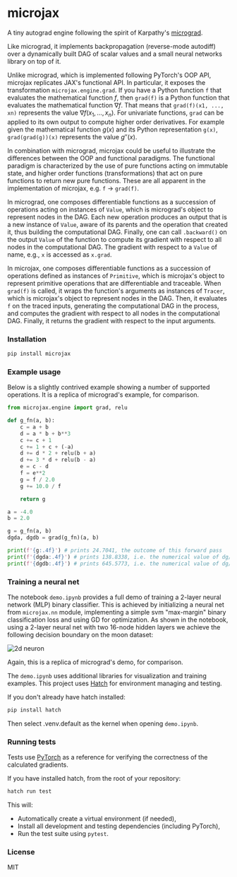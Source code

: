 
# microjax

A tiny autograd engine following the spirit of Karpathy's [micrograd](https://github.com/karpathy/micrograd/blob/master/README.md). 

Like micrograd, it implements backpropagation (reverse-mode autodiff) over a dynamically built DAG of scalar values and a small neural networks library on top of it. 

Unlike micrograd, which is implemented following PyTorch's OOP API, microjax replicates JAX's functional API. In particular, it exposes the transformation `microjax.engine.grad`. If you have a Python function `f` that evaluates the mathematical function $f$, then `grad(f)` is a Python function that evaluates the mathematical function $\nabla f$. That means that `grad(f)(x1, ..., xn)` represents the value $\nabla f(x_1, \ldots, x_n)$. For univariate functions, `grad` can be applied to its own output to compute higher order derivatives. For example given the mathematical function $g(x)$ and its Python representation `g(x)`, `grad(grad(g))(x)` represents the value $g''(x)$.

In combination with micrograd, microjax could be useful to illustrate the differences between the OOP and functional paradigms. The functional paradigm is characterized by the use of pure functions acting on immutable state, and higher order functions (transformations) that act on pure functions to return new pure functions. These are all apparent in the implementation of microjax, e.g. `f` -> `grad(f)`.

In micrograd, one composes differentiable functions as a succession of operations acting on instances of `Value`, which is micrograd's object to represent nodes in the DAG. Each new operation produces an output that is a new instance of `Value`, aware of its parents and the operation that created it, thus building the computational DAG. Finally, one can call `.backward()` on the output `Value` of the function to compute its gradient with respect to all nodes in the computational DAG. The gradient with respect to a `Value` of name, e.g., `x` is accessed as `x.grad`. 

In microjax, one composes differentiable functions as a succession of operations defined as instances of `Primitive`, which is microjax's object to represent primitive operations that are differentiable and traceable. When `grad(f)` is called, it wraps the function's arguments as instances of `Tracer`, which is microjax's object to represent nodes in the DAG. Then, it evaluates `f` on the traced inputs, generating the computational DAG in the process, and computes the gradient with respect to all nodes in the computational DAG. Finally, it returns the gradient with respect to the input arguments.

### Installation

```bash
pip install microjax
```

### Example usage

Below is a slightly contrived example showing a number of supported operations. It is a replica of micrograd's example, for comparison.

```python
from microjax.engine import grad, relu

def g_fn(a, b):
    c = a + b
    d = a * b + b**3
    c += c + 1
    c += 1 + c + (-a)
    d += d * 2 + relu(b + a)
    d += 3 * d + relu(b - a)
    e = c - d
    f = e**2
    g = f / 2.0
    g += 10.0 / f

    return g

a = -4.0
b = 2.0

g = g_fn(a, b)
dgda, dgdb = grad(g_fn)(a, b)

print(f'{g:.4f}') # prints 24.7041, the outcome of this forward pass
print(f'{dgda:.4f}') # prints 138.8338, i.e. the numerical value of dg/da
print(f'{dgdb:.4f}') # prints 645.5773, i.e. the numerical value of dg/db
```

### Training a neural net

The notebook `demo.ipynb` provides a full demo of training a 2-layer neural network (MLP) binary classifier. This is achieved by initializing a neural net from `microjax.nn` module, implementing a simple svm "max-margin" binary classification loss and using GD for optimization. As shown in the notebook, using a 2-layer neural net with two 16-node hidden layers we achieve the following decision boundary on the moon dataset:

![2d neuron](moon_mlp.png)

Again, this is a replica of micrograd's demo, for comparison.

The `demo.ipynb` uses additional libraries for visualization and training examples. This project uses [Hatch](https://hatch.pypa.io/latest/) for environment managing and testing. 

If you don't already have hatch installed:
```bash
pip install hatch
```
Then select .venv.default as the kernel when opening `demo.ipynb`.

### Running tests

Tests use [PyTorch](https://pytorch.org/) as a reference for verifying the correctness of the calculated gradients. 

If you have installed hatch, from the root of your repository:
```bash
hatch run test
```

This will:
* Automatically create a virtual environment (if needed),
* Install all development and testing dependencies (including PyTorch),
* Run the test suite using `pytest`.

### License

MIT
